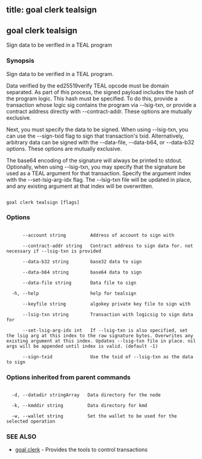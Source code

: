 title: goal clerk tealsign
---
## goal clerk tealsign



Sign data to be verified in a TEAL program



### Synopsis



Sign data to be verified in a TEAL program.



Data verified by the ed25519verify TEAL opcode must be domain separated. As part of this process, the signed payload includes the hash of the program logic. This hash must be specified. To do this, provide a transaction whose logic sig contains the program via --lsig-txn, or provide a contract address directly with --contract-addr. These options are mutually exclusive.



Next, you must specify the data to be signed. When using --lsig-txn, you can use the --sign-txid flag to sign that transaction's txid. Alternatively, arbitrary data can be signed with the --data-file, --data-b64, or --data-b32 options. These options are mutually exclusive.



The base64 encoding of the signature will always be printed to stdout. Optionally, when using --lsig-txn, you may specify that the signature be used as a TEAL argument for that transaction. Specify the argument index with the --set-lsig-arg-idx flag. The --lsig-txn file will be updated in place, and any existing argument at that index will be overwritten.



```

goal clerk tealsign [flags]

```



### Options



```

      --account string         Address of account to sign with

      --contract-addr string   Contract address to sign data for. not necessary if --lsig-txn is provided

      --data-b32 string        base32 data to sign

      --data-b64 string        base64 data to sign

      --data-file string       Data file to sign

  -h, --help                   help for tealsign

      --keyfile string         algokey private key file to sign with

      --lsig-txn string        Transaction with logicsig to sign data for

      --set-lsig-arg-idx int   If --lsig-txn is also specified, set the lsig arg at this index to the raw signature bytes. Overwrites any existing argument at this index. Updates --lsig-txn file in place. nil args will be appended until index is valid. (default -1)

      --sign-txid              Use the txid of --lsig-txn as the data to sign

```



### Options inherited from parent commands



```

  -d, --datadir stringArray   Data directory for the node

  -k, --kmddir string         Data directory for kmd

  -w, --wallet string         Set the wallet to be used for the selected operation

```



### SEE ALSO



* [goal clerk](../../clerk/clerk/)	 - Provides the tools to control transactions 



